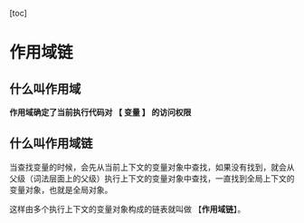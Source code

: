 [toc]

# 作用域链

## 什么叫作用域 ##

**作用域确定了当前执行代码对 【 变量 】 的访问权限**

## 什么叫作用域链

当查找变量的时候，会先从当前上下文的变量对象中查找，如果没有找到，就会从父级（词法层面上的父级）执行上下文的变量对象中查找，一直找到全局上下文的变量对象，也就是全局对象。

这样由多个执行上下文的变量对象构成的链表就叫做 【**作用域链**】。

